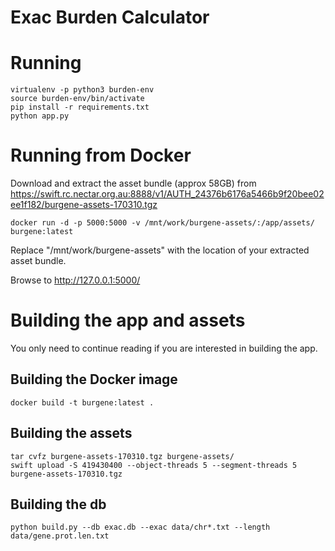 
# Exac Burden Calculator

# Running
```
virtualenv -p python3 burden-env
source burden-env/bin/activate
pip install -r requirements.txt
python app.py
```

# Running from Docker

Download and extract the asset bundle (approx 58GB) from https://swift.rc.nectar.org.au:8888/v1/AUTH_24376b6176a5466b9f20bee02ee1f182/burgene-assets-170310.tgz

```
docker run -d -p 5000:5000 -v /mnt/work/burgene-assets/:/app/assets/ burgene:latest
```

Replace "/mnt/work/burgene-assets" with the location of your extracted asset bundle.

Browse to http://127.0.0.1:5000/


# Building the app and assets
You only need to continue reading if you are interested in building the app.

## Building the Docker image

```
docker build -t burgene:latest .
```

## Building the assets

```
tar cvfz burgene-assets-170310.tgz burgene-assets/
swift upload -S 419430400 --object-threads 5 --segment-threads 5 burgene-assets-170310.tgz
```

## Building the db
```
python build.py --db exac.db --exac data/chr*.txt --length data/gene.prot.len.txt
```

